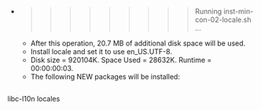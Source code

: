 * >>>>>>>>> Running inst-min-con-02-locale.sh ...
  * After this operation, 20.7 MB of additional disk space will be used.
  * Install locale and set it to use en_US.UTF-8.
  * Disk size = 920104K. Space Used = 28632K. Runtime = 00:00:00:03.
  * The following NEW packages will be installed:
  ```bash
libc-l10n locales
  ```
